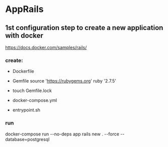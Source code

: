 # AppRails

## 1st configuration step to create a new application with docker
https://docs.docker.com/samples/rails/

### create:
- Dockerfile

- Gemfile
source 'https://rubygems.org'
ruby '2.7.5'

- touch Gemfile.lock

- docker-compose.yml

- entrypoint.sh

### run
docker-compose run --no-deps app rails new . --force --database=postgresql